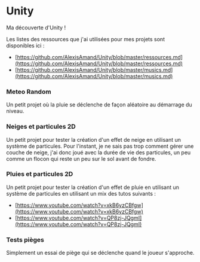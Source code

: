 # Unity

Ma découverte d'Unity !

Les listes des ressources que j'ai utilisées pour mes projets sont disponibles ici : 

* [https://github.com/AlexisAmand/Unity/blob/master/ressources.md](https://github.com/AlexisAmand/Unity/blob/master/ressources.md)
* [https://github.com/AlexisAmand/Unity/blob/master/musics.md](https://github.com/AlexisAmand/Unity/blob/master/musics.md)

### Meteo Random

Un petit projet où la pluie se déclenche de façon aléatoire au démarrage du niveau.

### Neiges et particules 2D

Un petit projet pour tester la création d'un effet de neige en utilisant un système de particules. Pour l'instant, je ne sais pas trop comment gérer une couche de neige, j'ai donc joué avec la durée de vie des particules, un peu comme un flocon qui reste un peu sur le sol avant de fondre.

### Pluies et particules 2D

Un petit projet pour tester la création d'un effet de pluie en utilisant un système de particules en utilisant un mix des tutos suivants :

* [https://www.youtube.com/watch?v=xkB6yzCBfgw](https://www.youtube.com/watch?v=xkB6yzCBfgw)
* [https://www.youtube.com/watch?v=QP8zj-JQgmI](https://www.youtube.com/watch?v=QP8zj-JQgmI)

### Tests pièges

Simplement un essai de piège qui se déclenche quand le joueur s'approche.


